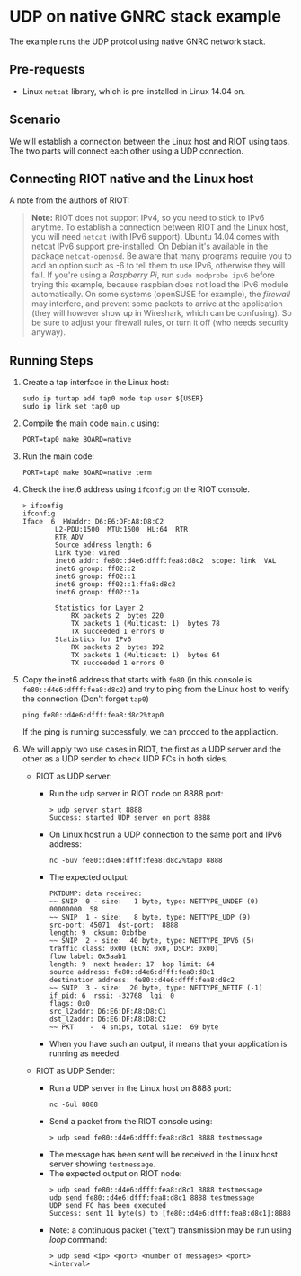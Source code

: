 # UDP on native GNRC stack example

The example runs the UDP protcol using native GNRC network stack.

## Pre-requests
- Linux `netcat` library, which is pre-installed in Linux 14.04 on.

## Scenario
We will establish a connection between the Linux host and RIOT using taps.
The two parts will connect each other using a UDP connection.


## Connecting RIOT native and the Linux host
A note from the authors of RIOT:
> **Note:** RIOT does not support IPv4, so you need to stick to IPv6
> anytime. To establish a connection between RIOT and the Linux host,
> you will need `netcat` (with IPv6 support). Ubuntu 14.04 comes with
> netcat IPv6 support pre-installed.
> On Debian it's available in the package `netcat-openbsd`. Be aware
> that many programs require you to add an option such as -6 to tell
> them to use IPv6, otherwise they will fail. If you're using a
> _Raspberry Pi_, run `sudo modprobe ipv6` before trying this example,
> because raspbian does not load the IPv6 module automatically.
> On some systems (openSUSE for example), the _firewall_ may interfere,
> and prevent some packets to arrive at the application (they will
> however show up in Wireshark, which can be confusing). So be sure to
> adjust your firewall rules, or turn it off (who needs security
> anyway).

## Running Steps
1. Create a tap interface in the Linux host:
    ```Console
    sudo ip tuntap add tap0 mode tap user ${USER}
    sudo ip link set tap0 up
    ```
2. Compile the main code `main.c` using:
    ```Console
    PORT=tap0 make BOARD=native
    ```
3. Run the main code:
    ```Console
    PORT=tap0 make BOARD=native term
    ```
4. Check the inet6 address using `ifconfig` on the RIOT console.
    ```Console
    > ifconfig
    ifconfig
    Iface  6  HWaddr: D6:E6:DF:A8:D8:C2 
            L2-PDU:1500  MTU:1500  HL:64  RTR  
            RTR_ADV  
            Source address length: 6
            Link type: wired
            inet6 addr: fe80::d4e6:dfff:fea8:d8c2  scope: link  VAL
            inet6 group: ff02::2
            inet6 group: ff02::1
            inet6 group: ff02::1:ffa8:d8c2
            inet6 group: ff02::1a
            
            Statistics for Layer 2
                RX packets 2  bytes 220
                TX packets 1 (Multicast: 1)  bytes 78
                TX succeeded 1 errors 0
            Statistics for IPv6
                RX packets 2  bytes 192
                TX packets 1 (Multicast: 1)  bytes 64
                TX succeeded 1 errors 0
    ```
5. Copy the inet6 address that starts with `fe80` (in this console is `fe80::d4e6:dfff:fea8:d8c2`) and try to ping from the
Linux host to verify the connection (Don't forget `tap0`)
    ```Console
    ping fe80::d4e6:dfff:fea8:d8c2%tap0
    ```
    If the ping is running successfuly, we can procced to the appliaction.

8. We will apply two use cases in RIOT, the first as a UDP server and the other as a UDP sender to check UDP FCs in both sides.
    - RIOT as UDP server:
        - Run the udp server in RIOT node on 8888 port:
            ```Console
            > udp server start 8888
            Success: started UDP server on port 8888
            ```
        - On Linux host run a UDP connection to the same port and IPv6 address:
            ```Console
            nc -6uv fe80::d4e6:dfff:fea8:d8c2%tap0 8888
            ```
        - The expected output:
            ```Console
            PKTDUMP: data received:
            ~~ SNIP  0 - size:   1 byte, type: NETTYPE_UNDEF (0)
            00000000  58
            ~~ SNIP  1 - size:   8 byte, type: NETTYPE_UDP (9)
            src-port: 45071  dst-port:  8888
            length: 9  cksum: 0xbfbe
            ~~ SNIP  2 - size:  40 byte, type: NETTYPE_IPV6 (5)
            traffic class: 0x00 (ECN: 0x0, DSCP: 0x00)
            flow label: 0x5aab1
            length: 9  next header: 17  hop limit: 64
            source address: fe80::d4e6:dfff:fea8:d8c1
            destination address: fe80::d4e6:dfff:fea8:d8c2
            ~~ SNIP  3 - size:  20 byte, type: NETTYPE_NETIF (-1)
            if_pid: 6  rssi: -32768  lqi: 0
            flags: 0x0
            src_l2addr: D6:E6:DF:A8:D8:C1
            dst_l2addr: D6:E6:DF:A8:D8:C2
            ~~ PKT    -  4 snips, total size:  69 byte
            ```
        - When you have such an output, it means that your application is running as needed.

    - RIOT as UDP Sender:
        - Run a UDP server in the Linux host on 8888 port:
            ```Console
            nc -6ul 8888
            ```
        - Send a packet from the RIOT console using:
            ```Console
            > udp send fe80::d4e6:dfff:fea8:d8c1 8888 testmessage
            ```
        - The message has been sent will be received in the Linux host server showing `testmessage`.
        - The expected output on RIOT node:
            ```Console
            > udp send fe80::d4e6:dfff:fea8:d8c1 8888 testmessage
            udp send fe80::d4e6:dfff:fea8:d8c1 8888 testmessage
            UDP send FC has been executed
            Success: sent 11 byte(s) to [fe80::d4e6:dfff:fea8:d8c1]:8888
            ```
        - Note: a continuous packet ("text") transmission may be run using *loop* command:
            ```Console
            > udp send <ip> <port> <number of messages> <port> <interval>
            ```